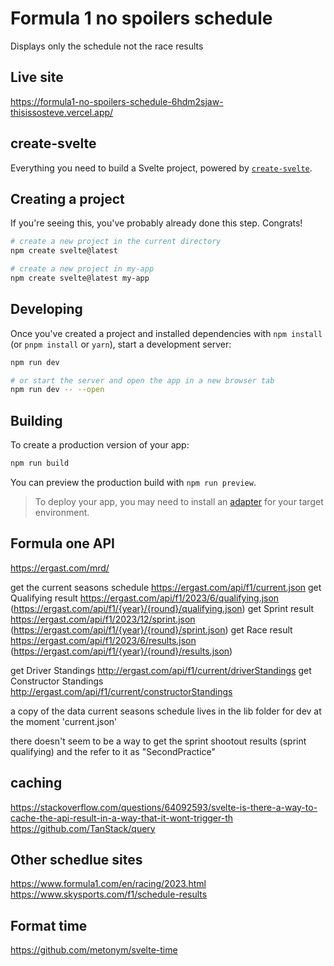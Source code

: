 # Formula 1 no spoilers schedule
Displays only the schedule not the race results

## Live site
https://formula1-no-spoilers-schedule-6hdm2sjaw-thisissosteve.vercel.app/

## create-svelte

Everything you need to build a Svelte project, powered by [`create-svelte`](https://github.com/sveltejs/kit/tree/master/packages/create-svelte).

## Creating a project

If you're seeing this, you've probably already done this step. Congrats!

```bash
# create a new project in the current directory
npm create svelte@latest

# create a new project in my-app
npm create svelte@latest my-app
```

## Developing

Once you've created a project and installed dependencies with `npm install` (or `pnpm install` or `yarn`), start a development server:

```bash
npm run dev

# or start the server and open the app in a new browser tab
npm run dev -- --open
```

## Building

To create a production version of your app:

```bash
npm run build
```

You can preview the production build with `npm run preview`.

> To deploy your app, you may need to install an [adapter](https://kit.svelte.dev/docs/adapters) for your target environment.

## Formula one API

https://ergast.com/mrd/

get the current seasons schedule https://ergast.com/api/f1/current.json
get Qualifying result https://ergast.com/api/f1/2023/6/qualifying.json (https://ergast.com/api/f1/{year}/{round}/qualifying.json)
get Sprint result https://ergast.com/api/f1/2023/12/sprint.json (https://ergast.com/api/f1/{year}/{round}/sprint.json)
get Race result https://ergast.com/api/f1/2023/6/results.json (https://ergast.com/api/f1/{year}/{round}/results.json)

get Driver Standings http://ergast.com/api/f1/current/driverStandings
get Constructor Standings http://ergast.com/api/f1/current/constructorStandings

a copy of the data current seasons schedule lives in the lib folder for dev at the moment 'current.json'

there doesn't seem to be a way to get the sprint shootout results (sprint qualifying) and the refer to it as "SecondPractice" 

## caching
https://stackoverflow.com/questions/64092593/svelte-is-there-a-way-to-cache-the-api-result-in-a-way-that-it-wont-trigger-th
https://github.com/TanStack/query


## Other schedlue sites
https://www.formula1.com/en/racing/2023.html
https://www.skysports.com/f1/schedule-results

## Format time
https://github.com/metonym/svelte-time